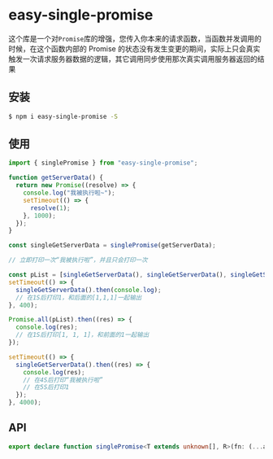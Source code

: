 # easy-single-promise

这个库是一个对`Promise`库的增强，您传入你本来的请求函数，当函数并发调用的时候，在这个函数内部的 Promise 的状态没有发生变更的期间，实际上只会真实触发一次请求服务器数据的逻辑，其它调用同步使用那次真实调用服务器返回的结果

## 安装

```bash
$ npm i easy-single-promise -S
```

## 使用

```js
import { singlePromise } from "easy-single-promise";

function getServerData() {
  return new Promise((resolve) => {
    console.log("我被执行啦~");
    setTimeout(() => {
      resolve(1);
    }, 1000);
  });
}

const singleGetServerData = singlePromise(getServerData);

// 立即打印一次“我被执行啦”，并且只会打印一次

const pList = [singleGetServerData(), singleGetServerData(), singleGetServerData()];
setTimeout(() => {
  singleGetServerData().then(console.log);
  // 在1S后打印1，和后面的[1,1,1]一起输出
}, 400);

Promise.all(pList).then((res) => {
  console.log(res);
  // 在1S后打印[1, 1, 1]，和前面的1一起输出
});

setTimeout(() => {
  singleGetServerData().then((res) => {
    console.log(res);
    // 在4S后打印“我被执行啦”
    // 在5S后打印1
  });
}, 4000);
```

## API

```ts
export declare function singlePromise<T extends unknown[], R>(fn: (...args: T) => R, ctx: unknown): (...args: T) => Promise<R>;
```
